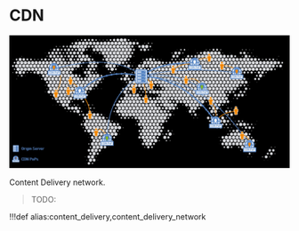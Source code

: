 # CDN

![cdn](img/cdn.jpg)

Content Delivery network.

> TODO:

!!!def alias:content_delivery,content_delivery_network